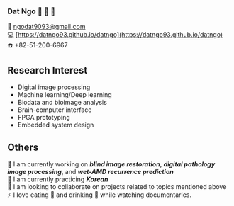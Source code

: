 ### Dat Ngo :wave: :baby_chick: :dog:
:e-mail: [ngodat9093@gmail.com](mailto:ngodat9093@gmail.com) \
:computer: [https://datngo93.github.io/datngo](https://datngo93.github.io/datngo) \
:phone: +82-51-200-6967

## Research Interest
- Digital image processing
- Machine learning/Deep learning
- Biodata and bioimage analysis
- Brain-computer interface
- FPGA prototyping
- Embedded system design

## Others
:telescope: I am currently working on ***blind image restoration***, ***digital pathology image processing***, and ***wet-AMD recurrence prediction*** \
:seedling: I am currently practicing ***Korean*** \
:dancers: I am looking to collaborate on projects related to topics mentioned above \
:zap: I love eating :poultry_leg: and drinking :beer: while watching documentaries.

<!--
**v1t0ry/v1t0ry** is a ✨ _special_ ✨ repository because its `README.md` (this file) appears on your GitHub profile.

Here are some ideas to get you started:

- 🔭 I’m currently working on ...
- 🌱 I’m currently learning ...
- 👯 I’m looking to collaborate on ...
- 🤔 I’m looking for help with ...
- 💬 Ask me about ...
- 📫 How to reach me: ...
- 😄 Pronouns: ...
- ⚡ Fun fact: ...
-->
